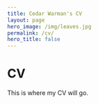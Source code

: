 ```yaml
---
title: Cedar Warman's CV
layout: page
hero_image: /img/leaves.jpg
permalink: /cv/
hero_title: false
---
```

# CV

This is where my CV will go.
